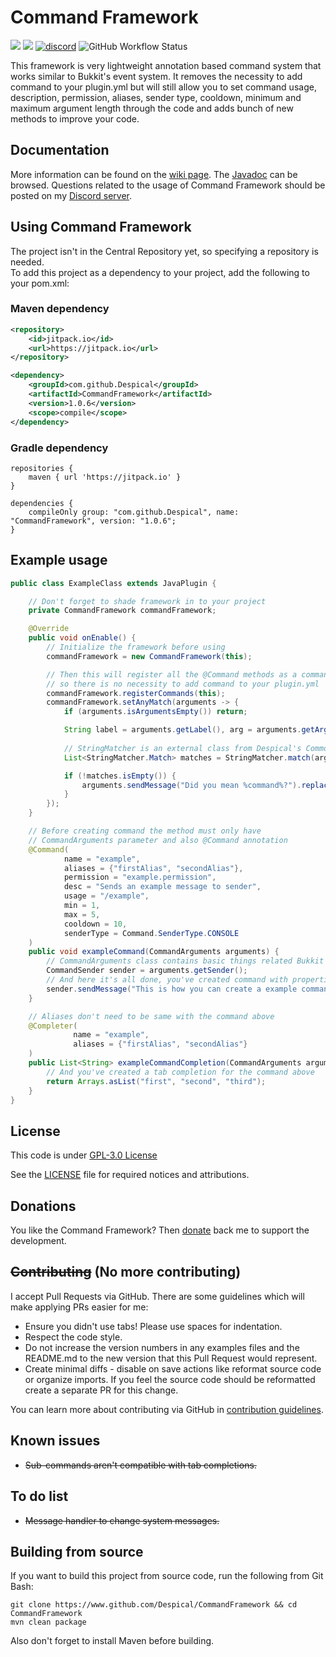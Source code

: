 # Command Framework
[![](https://jitpack.io/v/Despical/CommandFramework.svg)](https://jitpack.io/#Despical/CommandFramework)
[![](https://img.shields.io/badge/JavaDocs-latest-lime.svg)](https://javadoc.jitpack.io/com/github/Despical/CommandFramework/latest/javadoc/index.html)
[![discord](https://img.shields.io/discord/719922452259668000.svg?color=lime&label=Discord)](https://discord.gg/Vhyy4HA)
![GitHub Workflow Status](https://img.shields.io/github/workflow/status/Despical/CommandFramework/CommandFramework%20Build)

This framework is very lightweight annotation based command system that works similar to Bukkit's event system. It removes the necessity to
add command to your plugin.yml but will still allow you to set command usage, description, permission, aliases, sender type, cooldown, minimum
and maximum argument length through the code and adds bunch of new methods to improve your code.

## Documentation
More information can be found on the [wiki page](https://github.com/Despical/CommandFramework/wiki). The [Javadoc](https://javadoc.jitpack.io/com/github/Despical/CommandFramework/latest/javadoc/index.html) can be browsed. Questions
related to the usage of Command Framework should be posted on my [Discord server](https://discord.com/invite/Vhyy4HA).

## Using Command Framework
The project isn't in the Central Repository yet, so specifying a repository is needed.<br>
To add this project as a dependency to your project, add the following to your pom.xml:

### Maven dependency

```xml
<repository>
    <id>jitpack.io</id>
    <url>https://jitpack.io</url>
</repository>
```
```xml
<dependency>
    <groupId>com.github.Despical</groupId>
    <artifactId>CommandFramework</artifactId>
    <version>1.0.6</version>
    <scope>compile</scope>
</dependency>
```

### Gradle dependency
```
repositories {
    maven { url 'https://jitpack.io' }
}
```
```
dependencies {
    compileOnly group: "com.github.Despical", name: "CommandFramework", version: "1.0.6";
}
```

## Example usage
```java
public class ExampleClass extends JavaPlugin {

    // Don't forget to shade framework in to your project
    private CommandFramework commandFramework;

    @Override
    public void onEnable() {
        // Initialize the framework before using
        commandFramework = new CommandFramework(this);

        // Then this will register all the @Command methods as a command
        // so there is no necessity to add command to your plugin.yml
        commandFramework.registerCommands(this);
        commandFramework.setAnyMatch(arguments -> {
            if (arguments.isArgumentsEmpty()) return;

            String label = arguments.getLabel(), arg = arguments.getArgument(0);
            
            // StringMatcher is an external class from Despical's Commons library which is not in this framework
            List<StringMatcher.Match> matches = StringMatcher.match(arg, commandFramework.getCommands().stream().map(cmd -> cmd.name().replace(label + ".", "")).collect(Collectors.toList()));

            if (!matches.isEmpty()) {
                arguments.sendMessage("Did you mean %command%?").replace("%command%", label + " " + matches.get(0).getMatch());
            }
        });
    }

    // Before creating command the method must only have
    // CommandArguments parameter and also @Command annotation
    @Command(
            name = "example",
            aliases = {"firstAlias", "secondAlias"},
            permission = "example.permission",
            desc = "Sends an example message to sender",
            usage = "/example",
            min = 1,
            max = 5,
            cooldown = 10,
            senderType = Command.SenderType.CONSOLE
    )
    public void exampleCommand(CommandArguments arguments) {
        // CommandArguments class contains basic things related Bukkit commands
        CommandSender sender = arguments.getSender();
        // And here it's all done, you've created command with properties above!
        sender.sendMessage("This is how you can create a example command using framework.");
    }

    // Aliases don't need to be same with the command above
    @Completer(
              name = "example",
              aliases = {"firstAlias", "secondAlias"}
    )
    public List<String> exampleCommandCompletion(CommandArguments arguments) {
        // And you've created a tab completion for the command above
        return Arrays.asList("first", "second", "third");
    }
}
```

## License
This code is under [GPL-3.0 License](http://www.gnu.org/licenses/gpl-3.0.html)

See the [LICENSE](https://github.com/Despical/CommandFramework/blob/main/LICENSE) file for required notices and attributions.

## Donations
You like the Command Framework? Then [donate](https://www.patreon.com/despical) back me to support the development.

## ~~Contributing~~ (No more contributing)

I accept Pull Requests via GitHub. There are some guidelines which will make applying PRs easier for me:
+ Ensure you didn't use tabs! Please use spaces for indentation.
+ Respect the code style.
+ Do not increase the version numbers in any examples files and the README.md to the new version that this Pull Request would represent.
+ Create minimal diffs - disable on save actions like reformat source code or organize imports. If you feel the source code should be reformatted create a separate PR for this change.

You can learn more about contributing via GitHub in [contribution guidelines](CONTRIBUTING.md).

## Known issues
* ~~Sub-commands aren't compatible with tab completions.~~

## To do list
* ~~Message handler to change system messages.~~

## Building from source
If you want to build this project from source code, run the following from Git Bash:
```
git clone https://www.github.com/Despical/CommandFramework && cd CommandFramework
mvn clean package
```
Also don't forget to install Maven before building.
